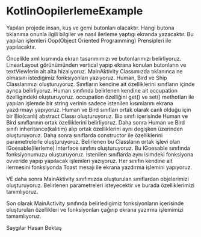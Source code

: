 # KotlinOopilerlemeExample


Yapılan projede insan, kuş ve gemi butonları olacaktır.
Hangi butona tıklanırsa onunla ilgili bilgiler ve nasıl ilerleme yaptıgı ekranda yazacaktır.
Bu yapılan işlemleri Oop(Object Oriented Programming) Prensipleri ile yapılacaktır.


Öncelikle xml kısmında ekran tasarımımızı ve butonlarımızı belirliyoruz.
LinearLayout görünümünden vertical yapıp ekrana konulan butonların ve textViewlerin alt alta hizalıyoruz.
MainAktivity Classımızda tıklanınca ne olmasını istediğimiz fonksiyonları yazıyoruz.
Human, Bird ve Ship Classlarımızı oluşturuyoruz.
Sınıfların kendine ait özelliklerini sınıfların içinde ayrıca belirliyoruz.
Human sınıfında belirlenen kendine ait occupation özelligindeki oluşturuyoruz.
occupation özelliğini get() ve set() methotları ile yapılan işlemde bir string verinin sadece istenilen kısımlarını ekrana yazdırmayı yapıyoruz.
Human ve Bird sınıfları ortak olarak canlı olduğu için bir Bio(canlı) abstract Classı oluşturuyoruz.
Bio sınıfı içerisinde Human ve Bird sınıflarının ortak özelliklerini belirliyoruz.
Daha sonra Human ve Bird sınıfı inheritance(kalıtım) alıp ortak özelliklerini aynı degişken üzerinden oluşturuyoruz.
Daha sonra sınıflarda constructor ile özelliklerini parametrelerle oluşturuyoruz. 
Belirlenen bu Classların ortak işlevi olan IGoesable(ilerleme) İnterface sınıfını oluşturuyoruz.
Bu IGoesable sınıfında fonksiyonumuzu oluşturuyoruz.
İstenilen sınıflarda aynı isimdeki fonksiyona ovveride yapıp yapılacak işlemleri yazıyoruz.
Her sınıfın kendine ait ilermesini fonksiyonda Toast mesajı ile ekrana yazdırma işlemini yapıyoruz.


VE daha sonra MainAktivity sınıfımızda oluşturulan sınıflardan objelerimizi oluşturuyoruz.
Belirlenen parametreleri isteyecektir ve burada özelliklerimizi tanımlıyoruz.


Son olarak MainActivity sınıfında belirledigimiz fonksiyonların içerisinde oluşturulan özellikleri ve fonksiyonları çağırıp ekrana yazırma işlemimizi tamamlıyoruz.


Saygılar
Hasan Bektaş
